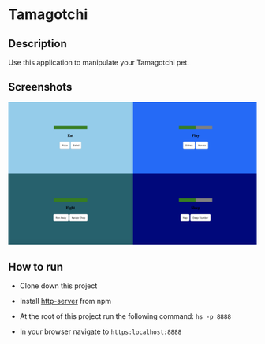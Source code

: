 # Tamagotchi

## Description
Use this application to manipulate your Tamagotchi pet.

## Screenshots
![Sandwich Maker Preview 1](https://raw.githubusercontent.com/CharityBunyon/tamagotchi/master/images/Screen%20Shot%202019-10-12%20at%205.59.53%20AM.png)



## How to run
* Clone down this project 
* Install [http-server](https://www.npmjs.com/package/http-server) from npm
* At the root of this project run the following command: `hs -p 8888`



* In your browser navigate to `https:localhost:8888`